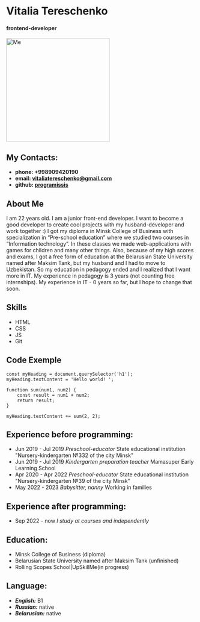 # Vitalia Tereschenko

#### frontend-developer

<img src="https://user-images.githubusercontent.com/111791187/213113900-eeb35800-c832-4098-894b-bcd2181836bd.png" alt="Me" width="275" />

## My Contacts:

- **phone: +998909420190**
- **email: vitaliatereschenko@gmail.com**
- **github: [programissis](https://github.com/programissis)**

## About Me
I am 22 years old. I am a junior front-end developer. I want to become a good developer to create cool projects with my husband-developer and work together :) I got my diploma in Minsk College of Business with specialization in “Pre-school education” where we studied two courses in “Information technology”. In these classes we made web-applications with games for children and many other things. Also, because of my high scores and exams, I got a free form of education at the Belarusian State University named after Maksim Tank, but my husband and I had to move to Uzbekistan. So my education in pedagogy ended and I realized that I want more in IT. My experience in pedagogy is 3 years (not counting free internships). My experience in IT - 0 years so far, but I hope to change that soon.
## Skills
- HTML
- CSS
- JS
- Git
## Code Exemple
```
const myHeading = document.querySelector('h1');
myHeading.textContent = 'Hello world! ';

function sum(num1, num2) {
    const result = num1 + num2;
    return result;
}

myHeading.textContent += sum(2, 2);
```
## Experience before programming:
- Jun 2019 - Jul 2019 *Preschool-educator* State educational institution "Nursery-kindergarten №332 of the city Minsk"
- Jun 2019 - Jul 2019 *Kindergarten preparation teacher* Mamasuper Early Learning School
- Apr 2020 - Apr 2022 *Preschool-educator* State educational institution "Nursery-kindergarten №39 of the city Minsk"
- May 2022 - 2023 *Babysitter, nanny* Working in families
## Experience after programming:
- Sep 2022 - now *I study at courses and independently*
## Education:
- Minsk College of Business (diploma)
- Belarusian State University named after Maksim Tank (unfinished)
- Rolling Scopes School|UpSkillMe(in progress)
## Language: 
- ***English:*** B1
- ***Russian:*** native
- ***Belarusian:*** native
